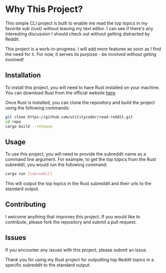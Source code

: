 # Why This Project?

This simple CLI project is built to enable me read the top topics in my favorite sub (rust) without leaving my text editor. I can see if there's any interesting discussion I should check out without getting distracted by Reddit.

This project is a work-in-progress. I will add more features as soon as I find the need for it. For now, it serves its purpose - be involved without geting involved!

## Installation

To install this project, you will need to have Rust installed on your machine. You can download Rust from the official website [here](https://www.rust-lang.org/tools/install).

Once Rust is installed, you can clone the repository and build the project using the following commands:

```sh
git clone https://github.com/utititycoder/read-reddit.git
cd repo
cargo build --release
```

## Usage

To use this project, you will need to provide the subreddit name as a command line argument. For example, to get the top topics from the Rust subreddit, you would run the following command:

``` sh
cargo run [subreddit]
```

This will output the top topics in the Rust subreddit and their urls to the standard output.

## Contributing

I welcome anything that improves this project. If you would like to contribute, please fork the repository and submit a pull request.

## Issues

If you encounter any issues with this project, please submit an issue.

Thank you for using my Rust project for outputting top Reddit topics in a specific subreddit to the standard output.
